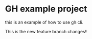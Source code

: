 # GH example project

this is an example of how to use gh cli.

This is the new feature branch changes!!    
